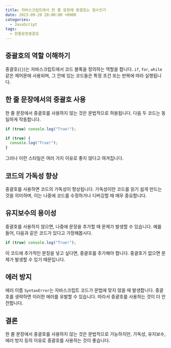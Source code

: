 ```yaml
---
title: 자바스크립트에서 한 줄 문장에 중괄호는 필수인가
date: 2023-09-20 20:00:00 +0900
categories:
  - JavaScript
tags:
  - 한줄문장중괄호
---
```


## 중괄호의 역할 이해하기

중괄호(`{}`)는 자바스크립트에서 코드 블록을 정의하는 역할을 합니다. `if`, `for`, `while` 같은 제어문에 사용되며, 그 안에 있는 코드들은 특정 조건 또는 반복에 따라 실행됩니다.

## 한 줄 문장에서의 중괄호 사용

한 줄 문장에서 중괄호를 사용하지 않는 것은 문법적으로 허용됩니다. 다음 두 코드는 동일하게 작동합니다.

```javascript
if (true) console.log("True!");

if (true) {
  console.log("True!");
}
```

그러나 이런 스타일은 여러 가지 이유로 좋지 않다고 여겨집니다.

## 코드의 가독성 향상

중괄호를 사용하면 코드의 가독성이 향상됩니다. 가독성이란 코드를 읽기 쉽게 만드는 것을 의미하며, 이는 나중에 코드를 수정하거나 디버깅할 때 매우 중요합니다.

## 유지보수의 용이성

중괄호를 사용하지 않으면, 나중에 문장을 추가할 때 문제가 발생할 수 있습니다. 예를 들어, 다음과 같은 코드가 있다고 가정해봅시다.

```javascript
if (true) console.log("True!");
```

이 코드에 추가적인 문장을 넣고 싶다면, 중괄호를 추가해야 합니다. 중괄호가 없으면 문제가 발생할 수 있기 때문입니다.

## 에러 방지

에러 이름 `SyntaxError`는 자바스크립트 코드가 문법에 맞지 않을 때 발생합니다. 중괄호를 생략하면 이러한 에러를 유발할 수 있습니다. 따라서 중괄호를 사용하는 것이 더 안전합니다.

## 결론

한 줄 문장에서 중괄호를 사용하지 않는 것은 문법적으로 가능하지만, 가독성, 유지보수, 에러 방지 등의 이유로 중괄호를 사용하는 것이 좋습니다.